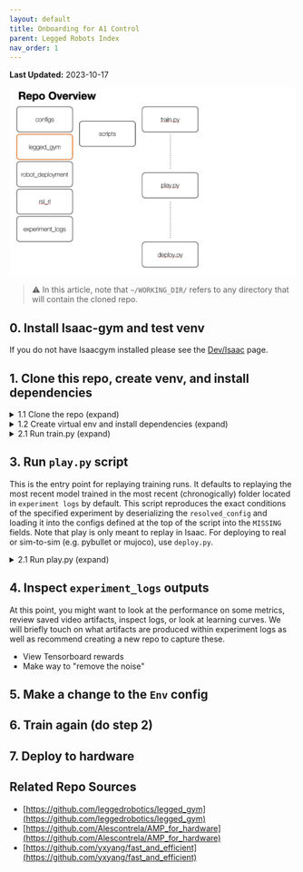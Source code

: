 ```yaml
---
layout: default
title: Onboarding for A1 Control
parent: Legged Robots Index
nav_order: 1
---
```

**Last Updated:** 2023-10-17  

![overview](/assets/imgs/a1_repo/repo_overview.png?raw=true)

> ⚠️ In this article, note that `~/WORKING_DIR/` refers to any directory that will contain the cloned repo.

## 0. Install Isaac-gym and test venv

If you do not have Isaacgym installed please see the [Dev/Isaac](../Development/Isaac#isaac-gym) page.

## 1.  Clone this repo, create venv, and install dependencies


<details markdown="block">
<summary> 1.1 Clone the repo (expand) </summary>
```bash
cd ~/WORKING_DIR/
git clone https://github.com/UWRobotLearning/ground_control_base
```
</details>


<details markdown="block">
<summary> 1.2 Create virtual env and install dependencies (expand) </summary>
```bash
conda create -n a1 python==3.8
conda activate a1
conda install pytorch torchvision torchaudio pytorch-cuda=11.8 -c pytorch -c nvidia

cd ground_control_base
pip install -e .
```
</details>

> ⚠️️ Need to add these dependencies (or remove them totally)
- noise
- scikit-learn
- tqdm

> Briefly list why the dependencies exist


## 2. Run `train.py` script

This is the entry point to the base training loop with sane defaults. It utilizes [hydra](https://hydra.cc/docs/intro/) for:
1. More powerful config interpolation / composition
2. Parallelized experiment dispatch
3. Plug-in to hyperparam search like [Optuna](https://optuna.org/#key_features), [Ax](https://ax.dev/docs/why-ax.html), [Nevergrad](https://facebookresearch.github.io/nevergrad/)...

Note that this code can be run without hydra, and it is helpful to note that clean code creates a clear barrier between "config-logic" and envs / learning machinery. This maintains a clear decoupling which allows your contributions to be _evergreen_ rather than _ad-hoc_.

> See [Config Management](./config_management) for a more detailed discussion of this concept.

<details markdown="block">
<summary> 2.0 Examine the train_nohydra.py (expand) </summary>
This code is an example of how to construct the Env / Runner classes and still configure them via the hierarchical dataclass `TrainScriptConfig`. Note that there is no hydra used anywhere.

```bash
vim train_nohydra.py
```
</details>

<details markdown="block">
<summary> 2.1 Run train.py (expand) </summary>
```bash
cd ~/WORKING_DIR
python ground_control/leggedgym/scripts/train.py
```
This will produce outputs in `experiment_logs` which contain:
```bash
user@computer:~/WORKING_DIR/experiment_logs$ tree
.
├── 2023-10-13_14-35-39
│   ├── events.out.tfevents.1697232945.u114025.45506.0
│   ├── exported_policy.pt
│   ├── model_0.pt
│   ├── ⋮
│   ├── model_1000.pt
│   ├── ⋮
│   ├── model_5000.pt
│   ├── resolved_config.pkl
│   ├── resolved_config.yaml
│   └── train.log
```

</details>

## 3. Run `play.py` script

This is the entry point for replaying training runs. It defaults to replaying the most recent model trained in the most recent (chronogically) folder located in `experiment logs` by default. This script reproduces the exact conditions of the specified experiment by deserializing the `resolved_config` and loading it into the configs defined at the top of the script into the `MISSING` fields. Note that play is only meant to replay in Isaac. For deploying to real or sim-to-sim (e.g. pybullet or mujoco), use `deploy.py`.

<details markdown="block">
<summary> 2.1 Run play.py (expand) </summary>
```bash
cd ~/WORKING_DIR
python ground_control/leggedgym/scripts/play.py
```
</details>

## 4. Inspect `experiment_logs` outputs
At this point, you might want to look at the performance on some metrics, review saved video artifacts, inspect logs, or look at learning curves. We will briefly touch on what artifacts are produced within experiment logs as well as recommend creating a new repo to capture these.

- View Tensorboard rewards
- Make way to "remove the noise"
## 5. Make a change to the `Env` config

## 6. Train again (do step 2)

## 7. Deploy to hardware


## Related Repo Sources
- [https://github.com/leggedrobotics/legged_gym](https://github.com/leggedrobotics/legged_gym)
- [https://github.com/Alescontrela/AMP_for_hardware](https://github.com/Alescontrela/AMP_for_hardware)
- [https://github.com/yxyang/fast_and_efficient](https://github.com/yxyang/fast_and_efficient)


